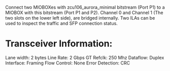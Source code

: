 Connect two MIOBOXes with zcu106_aurora_minimal bitstream (Port P1) to a MIOBOX with this bitstream (Port P1 and P2).
Channel 0 and Channel 1 (The two slots on the lower left side), are bridged internally. Two ILAs can be used to inspect the traffic and SFP connection status.

# Transceiver Information:
Lane width: 2 bytes
Line Rate: 2 Gbps
GT Refclk: 250 Mhz
Dataflow: Duplex
Interface: Framing
Flow Control: None
Error Detection: CRC
